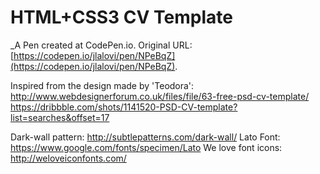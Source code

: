 # HTML+CSS3 CV Template
 _A Pen created at CodePen.io. Original URL: [https://codepen.io/jlalovi/pen/NPeBqZ](https://codepen.io/jlalovi/pen/NPeBqZ).

 Inspired from the design made by 'Teodora':
http://www.webdesignerforum.co.uk/files/file/63-free-psd-cv-template/
https://dribbble.com/shots/1141520-PSD-CV-template?list=searches&offset=17

Dark-wall pattern: http://subtlepatterns.com/dark-wall/
Lato Font: https://www.google.com/fonts/specimen/Lato
We love font icons: http://weloveiconfonts.com/